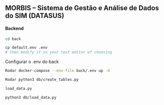 ## MORBIS – Sistema de Gestão e Análise de Dados do SIM (DATASUS)

#### Backend

```bash
cd back
```

```bash
cp default.env .env
# then modify it in your text editor of choosing
```
Configurar o .env do back

```bash
Rodar docker-compose --env-file back/.env up -d
```

```bash
Rodar python3 db/create_tables.py
```

```bash
load_data.py
```

```bash
python3 db/load_data.py
```